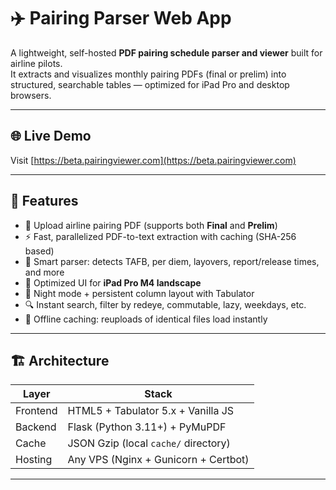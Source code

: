 # ✈️ Pairing Parser Web App

A lightweight, self-hosted **PDF pairing schedule parser and viewer** built for airline pilots.  
It extracts and visualizes monthly pairing PDFs (final or prelim) into structured, searchable tables — optimized for iPad Pro and desktop browsers.

---

## 🌐 Live Demo

Visit [https://beta.pairingviewer.com](https://beta.pairingviewer.com)

---

## 🚀 Features

- 📄 Upload airline pairing PDF (supports both **Final** and **Prelim**)
- ⚡ Fast, parallelized PDF-to-text extraction with caching (SHA-256 based)
- 🧠 Smart parser: detects TAFB, per diem, layovers, report/release times, and more
- 📱 Optimized UI for **iPad Pro M4 landscape**
- 🌙 Night mode + persistent column layout with Tabulator
- 🔍 Instant search, filter by redeye, commutable, lazy, weekdays, etc.
- 💾 Offline caching: reuploads of identical files load instantly

---

## 🏗️ Architecture

| Layer | Stack |
|-------|--------|
| Frontend | HTML5 + Tabulator 5.x + Vanilla JS |
| Backend | Flask (Python 3.11+) + PyMuPDF |
| Cache | JSON Gzip (local `cache/` directory) |
| Hosting | Any VPS (Nginx + Gunicorn + Certbot) |

---


